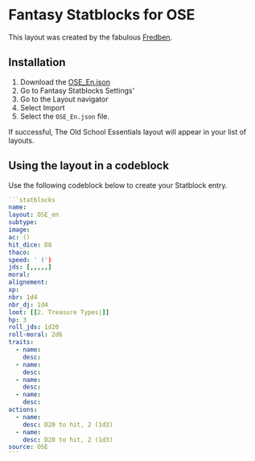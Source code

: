 # Fantasy Statblocks for OSE

This layout was created by the fabulous [Fredben](https://github.com/fredben78).

## Installation

1. Download the [OSE_En.json](OSE_En.json)
2. Go to Fantasy Statblocks Settings'
3. Go to the Layout navigator
4. Select Import
5. Select the `OSE_En.json` file.

If successful, The Old School Essentials layout will appear in your list of layouts. 

## Using the layout in a codeblock

Use the following codeblock below to create your Statblock entry. 

````yaml
```statblocks
name: 
layout: OSE_en
subtype:
image:
ac: ()
hit_dice: D8
thaco:
speed: ' (')
jds: [,,,,,]
moral: 
alignement:
xp: 
nbr: 1d4
nbr_dj: 1d4
loot: [[2. Treasure Types|]]
hp: 3
roll_jds: 1d20
roll-moral: 2d6
traits:
  - name:
    desc:
  - name:
    desc:
  - name:
    desc:
  - name:
    desc:
actions:
  - name:
    desc: D20 to hit, 2 (1d3) 
  - name:
    desc: D20 to hit, 2 (1d3) 
source: OSE
```
````

